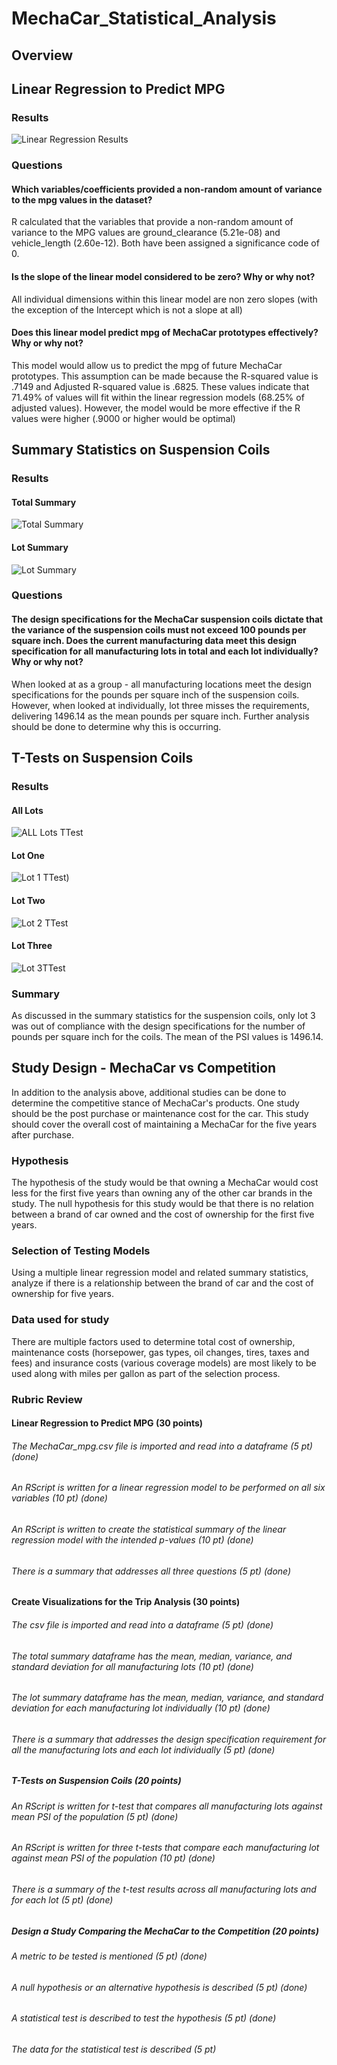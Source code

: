 # MechaCar_Statistical_Analysis

## Overview 

## Linear Regression to Predict MPG 

### Results
![Linear Regression Results](https://github.com/klbrabec/MechaCar_Statistical_Analysis/blob/main/lmimage.JPG)

### Questions 
#### Which variables/coefficients provided a non-random amount of variance to the mpg values in the dataset?
R calculated that the variables that provide a non-random amount of variance to the MPG values are ground_clearance (5.21e-08)  and vehicle_length (2.60e-12). Both have been assigned a significance code of 0.  

#### Is the slope of the linear model considered to be zero?  Why or why not? 
All individual dimensions within this linear model are non zero slopes (with the exception of the Intercept which is not a slope at all) 

#### Does this linear model predict mpg of MechaCar prototypes effectively?  Why or why not?
This model would allow us to predict the mpg of future MechaCar prototypes.  This assumption can be made because the R-squared value is .7149 and Adjusted R-squared value is .6825.  These values indicate that 71.49% of values will fit within the linear regression models (68.25% of adjusted values).  However, the model would be more effective if the R values were higher (.9000 or higher would be optimal) 

## Summary Statistics on Suspension Coils 

### Results 
#### Total Summary 
![Total Summary](https://github.com/klbrabec/MechaCar_Statistical_Analysis/blob/main/totalsummary.JPG) 

#### Lot Summary
![Lot Summary](https://github.com/klbrabec/MechaCar_Statistical_Analysis/blob/main/lotsummary.JPG)


### Questions 
#### The design specifications for the MechaCar suspension coils dictate that the variance of the suspension coils must not exceed 100 pounds per square inch. Does the current manufacturing data meet this design specification for all manufacturing lots in total and each lot individually? Why or why not?

When looked at as a group - all manufacturing locations meet the design specifications for the pounds per square inch of the suspension coils.  However, when looked at individually, lot three misses the requirements, delivering 1496.14 as the mean pounds per square inch.  Further analysis should be done to determine why this is occurring. 

## T-Tests on Suspension Coils 
### Results 
#### All Lots 
![ALL Lots TTest](https://github.com/klbrabec/MechaCar_Statistical_Analysis/blob/main/T-test_all.JPG)
#### Lot One 
![Lot 1 TTest](https://github.com/klbrabec/MechaCar_Statistical_Analysis/blob/main/t-test_lot1.JPG))
#### Lot Two 
![Lot 2 TTest](https://github.com/klbrabec/MechaCar_Statistical_Analysis/blob/main/T-test_lot2.JPG)
#### Lot Three
![Lot 3TTest](https://github.com/klbrabec/MechaCar_Statistical_Analysis/blob/main/T-test_lot3.JPG)

### Summary 
As discussed in the summary statistics for the suspension coils, only lot 3 was out of compliance with the design specifications for the number of pounds per square inch for the coils.  The mean of the PSI values is 1496.14.

## Study Design - MechaCar vs Competition 
In addition to the analysis above, additional studies can be done to determine the competitive stance of MechaCar's products.  One study should be the post purchase or maintenance cost for the car.  This study should cover the overall cost of maintaining a MechaCar for the five years after purchase.   
### Hypothesis
The hypothesis of the study would be that owning a MechaCar would cost less for the first five years than owning any of the other car brands in the study.    The null hypothesis for this study would be that there is no relation between a brand of car owned and the cost of ownership for the first five years.  
### Selection of Testing Models 
Using a multiple linear regression model and related summary statistics, analyze if there is a relationship between the brand of car and the cost of ownership for five years.
### Data used for study 
There are multiple factors used to determine total cost of ownership, maintenance costs (horsepower, gas types, oil changes, tires, taxes and fees) and insurance costs (various coverage models) are most likely to be used along with miles per gallon as part of the selection process.







### Rubric Review 
#### Linear Regression to Predict MPG (30 points)
###### The MechaCar_mpg.csv file is imported and read into a dataframe (5 pt) (done)
###### An RScript is written for a linear regression model to be performed on all six variables (10 pt) (done)
###### An RScript is written to create the statistical summary of the linear regression model with the intended p-values (10 pt) (done)
###### There is a summary that addresses all three questions (5 pt) (done)

#### Create Visualizations for the Trip Analysis (30 points)
###### The csv file is imported and read into a dataframe (5 pt) (done)
###### The total summary dataframe has the mean, median, variance, and standard deviation for all manufacturing lots (10 pt) (done)
###### The lot summary dataframe has the mean, median, variance, and standard deviation for each manufacturing lot individually (10 pt) (done)
###### There is a summary that addresses the design specification requirement for all the manufacturing lots and each lot individually (5 pt) (done)

##### T-Tests on Suspension Coils (20 points)
###### An RScript is written for t-test that compares all manufacturing lots against mean PSI of the population (5 pt) (done)
###### An RScript is written for three t-tests that compare each manufacturing lot against mean PSI of the population (10 pt) (done)
###### There is a summary of the t-test results across all manufacturing lots and for each lot (5 pt) (done)

##### Design a Study Comparing the MechaCar to the Competition (20 points)
###### A metric to be tested is mentioned (5 pt) (done)
###### A null hypothesis or an alternative hypothesis is described (5 pt) (done)
###### A statistical test is described to test the hypothesis (5 pt) (done)
###### The data for the statistical test is described (5 pt)
